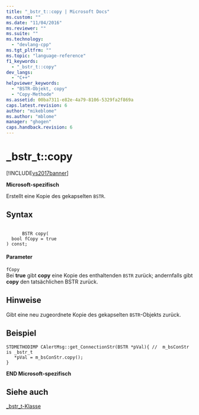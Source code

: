 ```yaml
---
title: "_bstr_t::copy | Microsoft Docs"
ms.custom: ""
ms.date: "11/04/2016"
ms.reviewer: ""
ms.suite: ""
ms.technology: 
  - "devlang-cpp"
ms.tgt_pltfrm: ""
ms.topic: "language-reference"
f1_keywords: 
  - "_bstr_t::copy"
dev_langs: 
  - "C++"
helpviewer_keywords: 
  - "BSTR-Objekt, copy"
  - "Copy-Methode"
ms.assetid: 00ba7311-e82e-4a79-8106-5329fa2f869a
caps.latest.revision: 6
author: "mikeblome"
ms.author: "mblome"
manager: "ghogen"
caps.handback.revision: 6
---
```

# _bstr_t::copy
[!INCLUDE[vs2017banner](../assembler/inline/includes/vs2017banner.md)]

**Microsoft\-spezifisch**  
  
 Erstellt eine Kopie des gekapselten `BSTR`.  
  
## Syntax  
  
```  
  
      BSTR copy(  
  bool fCopy = true  
) const;  
```  
  
#### Parameter  
 `fCopy`  
 Bei **true** gibt **copy** eine Kopie des enthaltenden `BSTR` zurück; andernfalls gibt **copy** den tatsächlichen BSTR zurück.  
  
## Hinweise  
 Gibt eine neu zugeordnete Kopie des gekapselten `BSTR`\-Objekts zurück.  
  
## Beispiel  
  
```  
STDMETHODIMP CAlertMsg::get_ConnectionStr(BSTR *pVal){ //  m_bsConStr is _bstr_t  
   *pVal = m_bsConStr.copy();  
}  
```  
  
 **END Microsoft\-spezifisch**  
  
## Siehe auch  
 [\_bstr\_t\-Klasse](../cpp/bstr-t-class.md)